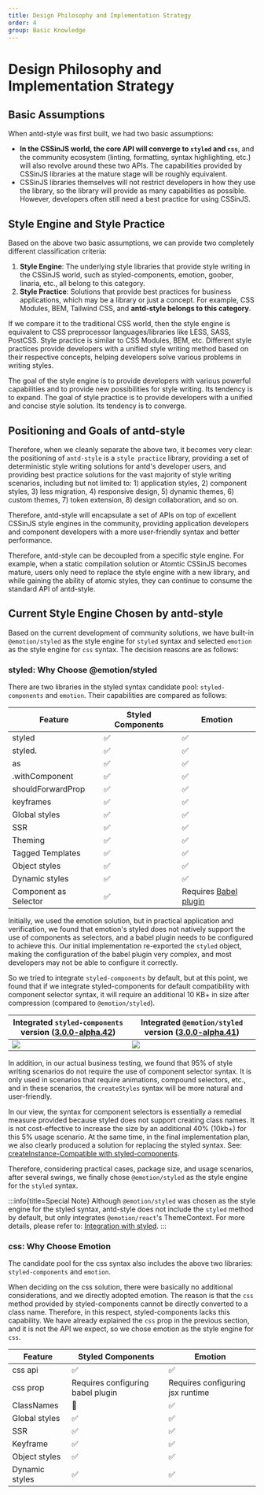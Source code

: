 ```yaml
---
title: Design Philosophy and Implementation Strategy
order: 4
group: Basic Knowledge
---
```


# Design Philosophy and Implementation Strategy

## Basic Assumptions

When antd-style was first built, we had two basic assumptions:

- **In the CSSinJS world, the core API will converge to `styled` and `css`**, and the community ecosystem (linting, formatting, syntax highlighting, etc.) will also revolve around these two APIs. The capabilities provided by CSSinJS libraries at the mature stage will be roughly equivalent.
- CSSinJS libraries themselves will not restrict developers in how they use the library, so the library will provide as many capabilities as possible. However, developers often still need a best practice for using CSSinJS.

## Style Engine and Style Practice

Based on the above two basic assumptions, we can provide two completely different classification criteria:

1. **Style Engine**: The underlying style libraries that provide style writing in the CSSinJS world, such as styled-components, emotion, goober, linaria, etc., all belong to this category.
2. **Style Practice**: Solutions that provide best practices for business applications, which may be a library or just a concept. For example, CSS Modules, BEM, Tailwind CSS, and **antd-style belongs to this category**.

If we compare it to the traditional CSS world, then the style engine is equivalent to CSS preprocessor languages/libraries like LESS, SASS, PostCSS. Style practice is similar to CSS Modules, BEM, etc. Different style practices provide developers with a unified style writing method based on their respective concepts, helping developers solve various problems in writing styles.

The goal of the style engine is to provide developers with various powerful capabilities and to provide new possibilities for style writing. Its tendency is to expand. The goal of style practice is to provide developers with a unified and concise style solution. Its tendency is to converge.

## Positioning and Goals of antd-style

Therefore, when we cleanly separate the above two, it becomes very clear: the positioning of `antd-style` is a `style practice` library, providing a set of deterministic style writing solutions for antd's developer users, and providing best practice solutions for the vast majority of style writing scenarios, including but not limited to: 1) application styles, 2) component styles, 3) less migration, 4) responsive design, 5) dynamic themes, 6) custom themes, 7) token extension, 8) design collaboration, and so on.

Therefore, antd-style will encapsulate a set of APIs on top of excellent CSSinJS style engines in the community, providing application developers and component developers with a more user-friendly syntax and better performance.

Therefore, antd-style can be decoupled from a specific style engine. For example, when a static compilation solution or Atomtic CSSinJS becomes mature, users only need to replace the style engine with a new library, and while gaining the ability of atomic styles, they can continue to consume the standard API of antd-style.

## Current Style Engine Chosen by antd-style

Based on the current development of community solutions, we have built-in `@emotion/styled` as the style engine for `styled` syntax and selected `emotion` as the style engine for `css` syntax. The decision reasons are as follows:

### styled: Why Choose @emotion/styled

There are two libraries in the styled syntax candidate pool: `styled-components` and `emotion`. Their capabilities are compared as follows:

| Feature               | Styled Components | Emotion                                                                |
| --------------------- | ----------------- | ---------------------------------------------------------------------- |
| styled                | ✅                | ✅                                                                     |
| styled.<tag>          | ✅                | ✅                                                                     |
| as                    | ✅                | ✅                                                                     |
| .withComponent        | ✅                | ✅                                                                     |
| shouldForwardProp     | ✅                | ✅                                                                     |
| keyframes             | ✅                | ✅                                                                     |
| Global styles         | ✅                | ✅                                                                     |
| SSR                   | ✅                | ✅                                                                     |
| Theming               | ✅                | ✅                                                                     |
| Tagged Templates      | ✅                | ✅                                                                     |
| Object styles         | ✅                | ✅                                                                     |
| Dynamic styles        | ✅                | ✅                                                                     |
| Component as Selector | ✅                | Requires [Babel plugin](https://emotion.sh/docs/@emotion/babel-plugin) |

Initially, we used the emotion solution, but in practical application and verification, we found that emotion's styled does not natively support the use of components as selectors, and a babel plugin needs to be configured to achieve this. Our initial implementation re-exported the `styled` object, making the configuration of the babel plugin very complex, and most developers may not be able to configure it correctly.

So we tried to integrate `styled-components` by default, but at this point, we found that if we integrate styled-components for default compatibility with component selector syntax, it will require an additional 10 KB+ in size after compression (compared to `@emotion/styled`).

| Integrated `styled-components` version ([3.0.0-alpha.42](https://bundlephobia.com/package/antd-style@3.0.0-alpha.42)) | Integrated `@emotion/styled` version ([3.0.0-alpha.41](https://bundlephobia.com/package/antd-style@3.0.0-alpha.41)) |
| --------------------------------------------------------------------------------------------------------------------- | ------------------------------------------------------------------------------------------------------------------- |
| ![](https://user-images.githubusercontent.com/28616219/233837788-a97688a7-db60-473e-94a9-5d43995a91a3.png)            | ![](https://user-images.githubusercontent.com/28616219/233837838-4156e64f-d05e-4317-9876-d57bcc757e97.png)          |

In addition, in our actual business testing, we found that 95% of style writing scenarios do not require the use of component selector syntax. It is only used in scenarios that require animations, compound selectors, etc., and in these scenarios, the `createStyles` syntax will be more natural and user-friendly.

In our view, the syntax for component selectors is essentially a remedial measure provided because styled does not support creating class names. It is not cost-effective to increase the size by an additional 40% (10kb+) for this 5% usage scenario. At the same time, in the final implementation plan, we also clearly produced a solution for replacing the styled syntax. See: [createInstance-Compatible with styled-components](/api/create-instance#compatible-with-styled-theme-solution).

Therefore, considering practical cases, package size, and usage scenarios, after several swings, we finally chose `@emotion/styled` as the style engine for the `styled` syntax.

:::info{title=Special Note}
Although `@emotion/styled` was chosen as the style engine for the styled syntax, antd-style does not include the `styled` method by default, but only integrates `@emotion/react`'s ThemeContext. For more details, please refer to: [Integration with styled](/guide/styled).
:::

### css: Why Choose Emotion

The candidate pool for the css syntax also includes the above two libraries: `styled-components` and `emotion`.

When deciding on the css solution, there were basically no additional considerations, and we directly adopted emotion. The reason is that the `css` method provided by styled-components cannot be directly converted to a class name. Therefore, in this respect, styled-components lacks this capability. We have already explained the `css` prop in the previous section, and it is not the API we expect, so we chose emotion as the style engine for `css`.

| Feature        | Styled Components                 | Emotion                          |
| -------------- | --------------------------------- | -------------------------------- |
| css api        | ✅                                | ✅                               |
| css prop       | Requires configuring babel plugin | Requires configuring jsx runtime |
| ClassNames     | 🛑                                | ✅                               |
| Global styles  | ✅                                | ✅                               |
| SSR            | ✅                                | ✅                               |
| Keyframe       | ✅                                | ✅                               |
| Object styles  | ✅                                | ✅                               |
| Dynamic styles | ✅                                | ✅                               |
